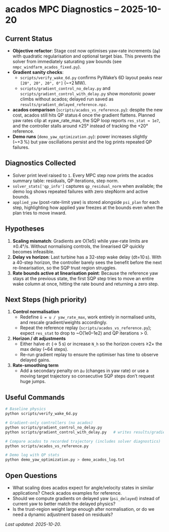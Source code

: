 # acados MPC Diagnostics – 2025-10-20

## Current Status
- **Objective refactor**: Stage cost now optimises yaw‐rate increments (`Δψ`) with quadratic regularisation and optional target bias. This prevents the solver from immediately saturating yaw bounds (see `nmpc_windfarm_acados_fixed.py`).
- **Gradient sanity checks**:  
  - `scripts/verify_wake_6d.py` confirms PyWake’s 6D layout peaks near `[20°, 20°, 20°, 0°]` (~+2 MW).  
  - `scripts/gradient_control_no_delay.py` and `scripts/gradient_control_with_delay.py` show monotonic power climbs without acados; delayed run saved as `results/gradient_delayed_reference.npz`.
- **acados comparison** (`scripts/acados_vs_reference.py`): despite the new cost, acados still hits QP status 4 once the gradient flattens. Planned yaw rates clip at ±yaw_rate_max, the SQP loop reports `res_stat ≈ 1e7`, and the controller stalls around ±25° instead of tracking the +20° reference.
- **Demo runs** (`demo_yaw_optimization.py`): power increases slightly (~+3 %) but yaw oscillations persist and the log prints repeated QP failures.

## Diagnostics Collected
- Solver print level raised to `1`. Every MPC step now prints the acados summary table: residuals, QP iterations, step norm.
- `solver_stats['qp_info']` captures `qp_residual_norm` when available; the demo log shows repeated failures with zero stepNorm and active bounds.
- `applied_yaw` (post-rate-limit yaw) is stored alongside `psi_plan` for each step, highlighting how applied yaw freezes at the bounds even when the plan tries to move inward.

## Hypotheses
1. **Scaling mismatch**: Gradients are O(1e5) while yaw-rate limits are ±0.4°/s. Without normalising controls, the linearised QP quickly becomes infeasible.
2. **Delay vs horizon**: Last turbine has a 32-step wake delay (dt=10 s). With a 40-step horizon, the controller barely sees the benefit before the next re-linearisation, so the SQP trust region struggles.
3. **Rate bounds active at linearisation point**: Because the reference yaw stays at the previous state, the first SQP step tries to move an entire wake column at once, hitting the rate bound and returning a zero step.

## Next Steps (high priority)
1. **Control normalisation**  
   - Redefine `û = u / yaw_rate_max`, work entirely in normalised units, and rescale gradient/weights accordingly.  
   - Repeat the reference replay (`scripts/acados_vs_reference.py`); expect `res_stat` to drop to ~O(1e0–1e2) and QP iterations > 0.
2. **Horizon / dt adjustments**  
   - Either halve `dt` (→ 5 s) or increase `N_h` so the horizon covers ≥2× the max delay (~64 steps).  
   - Re-run gradient replay to ensure the optimiser has time to observe delayed gains.
3. **Rate-smoothing term**  
   - Add a secondary penalty on `Δu` (changes in yaw rate) or use a moving target trajectory so consecutive SQP steps don’t request huge jumps.

## Useful Commands
```bash
# Baseline physics
python scripts/verify_wake_6d.py

# Gradient-only controllers (no acados)
python scripts/gradient_control_no_delay.py
python scripts/gradient_control_with_delay.py   # writes results/gradient_delayed_reference.npz

# Compare acados to recorded trajectory (includes solver diagnostics)
python scripts/acados_vs_reference.py

# Demo log with QP stats
python demo_yaw_optimization.py > demo_acados_log.txt
```

## Open Questions
- What scaling does acados expect for angle/velocity states in similar applications? Check acados examples for reference.
- Should we compute gradients on delayed yaw (`psi_delayed`) instead of current yaw to better match the delayed physics?
- Is the trust-region weight large enough after normalisation, or do we need a dynamic adjustment based on residuals?

_Last updated: 2025-10-20_.
